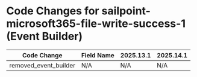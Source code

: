 # Code Changes for sailpoint-microsoft365-file-write-success-1 (Event Builder)

| Code Change | Field Name | 2025.13.1 | 2025.14.1 |
|-------------|------------|-----------|------------|
| removed_event_builder | N/A | N/A | N/A |
